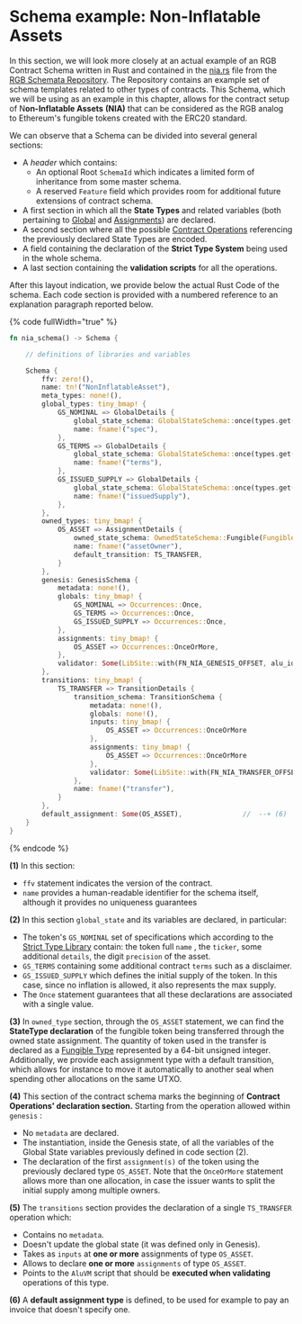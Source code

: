 # Schema example: Non-Inflatable Assets

In this section, we will look more closely at an actual example of an RGB Contract Schema written in Rust and contained in the [nia.rs](https://github.com/RGB-WG/rgb-schemata/blob/master/src/nia.rs) file from the [RGB Schemata Repository](../../annexes/rgb-library-map.md#rgb-schemata). The Repository contains an example set of schema templates related to other types of contracts. This Schema, which we will be using as an example in this chapter, allows for the contract setup of N**on-Inflatable Assets** **(NIA)** that can be considered as the RGB analog to Ethereum's fungible tokens created with the ERC20 standard.

We can observe that a Schema can be divided into several general sections:

* A _header_ which contains:
  * &#x20;An optional Root `SchemaId` which indicates a limited form of inheritance from some master schema.&#x20;
  * A reserved `Feature` field which provides room for additional future extensions of contract schema.
* A first section in which all the **State Types** and related variables (both pertaining to [Global](../../rgb-state-and-operations/components-of-a-contract-operation.md#global-state) and [Assignments](../../rgb-state-and-operations/components-of-a-contract-operation.md#assignments)) are declared.
* A second section where all the possible [Contract Operations](../../annexes/glossary.md#contract-operation) referencing the previously declared State Types are encoded.
* A field containing the declaration of the **Strict Type System** being used in the whole schema.
* A last section containing the **validation scripts** for all the operations.

After this layout indication, we provide below the actual Rust Code of the schema. Each code section is provided with a numbered reference to an explanation paragraph reported below.

{% code fullWidth="true" %}
```rust
fn nia_schema() -> Schema { 

    // definitions of libraries and variables

    Schema {
        ffv: zero!(),                                                                            // --+
        name: tn!("NonInflatableAsset"),                                                         //   |  (1)
        meta_types: none!(),                                                                     // --+
        global_types: tiny_bmap! {                                                                       // --+
            GS_NOMINAL => GlobalDetails {                                                                //   |
                global_state_schema: GlobalStateSchema::once(types.get("RGBContract.AssetSpec")),        //   |
                name: fname!("spec"),                                                                    //   |
            },                                                                                           //   |
            GS_TERMS => GlobalDetails {                                                                  //   |
                global_state_schema: GlobalStateSchema::once(types.get("RGBContract.ContractTerms")),    //   |  (2)
                name: fname!("terms"),                                                                   //   |
            },                                                                                           //   |
            GS_ISSUED_SUPPLY => GlobalDetails {                                                          //   |
                global_state_schema: GlobalStateSchema::once(types.get("RGBContract.Amount")),           //   |
                name: fname!("issuedSupply"),                                                            //   |
            },                                                                                           //   |
        },                                                                                               // --+
        owned_types: tiny_bmap! {                                                             // --+
            OS_ASSET => AssignmentDetails {                                                   //   |
                owned_state_schema: OwnedStateSchema::Fungible(FungibleType::Unsigned64Bit),  //   |
                name: fname!("assetOwner"),                                                   //   |  (3)
                default_transition: TS_TRANSFER,                                              //   |
            }                                                                                 //   |
        },                                                                                    // --+
        genesis: GenesisSchema {                                                 //  --+ -------> Contract declaration start here
            metadata: none!(),                                                   //    |
            globals: tiny_bmap! {                                                //    |
                GS_NOMINAL => Occurrences::Once,                                 //    |
                GS_TERMS => Occurrences::Once,                                   //    |
                GS_ISSUED_SUPPLY => Occurrences::Once,                           //    |
            },                                                                   //    |   (4)
            assignments: tiny_bmap! {                                            //    |
                OS_ASSET => Occurrences::OnceOrMore,                             //    |
            },                                                                   //    |
            validator: Some(LibSite::with(FN_NIA_GENESIS_OFFSET, alu_id)),       //    |
        },                                                                       //  --+
        transitions: tiny_bmap! {
            TS_TRANSFER => TransitionDetails {                                   //  --+
                transition_schema: TransitionSchema {                            //    |
                    metadata: none!(),                                           //    |
                    globals: none!(),                                            //    |
                    inputs: tiny_bmap! {                                         //    |
                        OS_ASSET => Occurrences::OnceOrMore                      //    |
                    },                                                           //    |   (5)
                    assignments: tiny_bmap! {                                    //    |
                        OS_ASSET => Occurrences::OnceOrMore                      //    |
                    },                                                           //    |
                    validator: Some(LibSite::with(FN_NIA_TRANSFER_OFFSET, alu_id)//    |
                },                                                               //    |
                name: fname!("transfer"),                                        //    |
            }                                                                    //  --+
        },
        default_assignment: Some(OS_ASSET),               //  --+ (6)
    }
}
```
{% endcode %}

**(1)** In this section:

* &#x20;`ffv` statement indicates the version of the contract.
* `name` provides a human-readable identifier for the schema itself, although it provides no uniqueness guarantees

**(2)** In this section `global_state` and its variables are declared, in particular:

* The token's `GS_NOMINAL` set of specifications which according to the [Strict Type Library](../../annexes/rgb-library-map.md#strict-types-and-strict-encoding) contain: the token full `name` , the `ticker`, some additional `details`, the digit `precision` of the asset.
* `GS_TERMS` containing some additional contract `terms` such as a disclaimer.
* `GS_ISSUED_SUPPLY` which defines the initial supply of the token. In this case, since no inflation is allowed, it also represents the max supply.
* The `Once` statement guarantees that all these declarations are associated with a single value.

**(3)** In `owned_type` section, through the `OS_ASSET` statement, we can find the **StateType declaration** of the fungible token being transferred through the owned state assignment. The quantity of token used in the transfer is declared as a [Fungible Type](../../rgb-state-and-operations/components-of-a-contract-operation.md#owned-states) represented by a 64-bit unsigned integer. Additionally, we provide each assignment type with a default transition, which allows for instance to move it automatically to another seal when spending other allocations on the same UTXO.

**(4)** This section of the contract schema marks the beginning of **Contract Operations' declaration section.** Starting from the operation allowed within `genesis` :

* No `metadata` are declared.
* The instantiation, inside the Genesis state, of all the variables of the Global State variables previously defined in code section (2).&#x20;
* The declaration of the first `assignment(s)` of the token using the previously declared type `OS_ASSET`. Note that the `OnceOrMore` statement allows more than one allocation, in case the issuer wants to split the initial supply among multiple owners.

**(5)** The `transitions` section provides the declaration of a single `TS_TRANSFER` operation which:

* Contains no `metadata`.
* Doesn't update the global state (it was defined only in Genesis).
* Takes as `inputs` at **one or more** assignments of type `OS_ASSET`.
* Allows to declare **one or more** `assignments` of type `OS_ASSET`.
* Points to the `AluVM` script that should be **executed when validating** operations of this type.

**(6)** A **default assignment type** is defined, to be used for example to pay an invoice that doesn't specify one.
